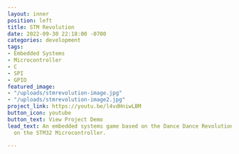 ```yaml
---
layout: inner
position: left
title: STM Revolution
date: 2022-09-30 22:18:00 -0700
categories: development
tags:
- Embedded Systems
- Microcontroller
- C
- SPI
- GPIO
featured_image:
- "/uploads/stmrevolution-image.jpg"
- "/uploads/stmrevolution-image2.jpg"
project_link: https://youtu.be/l4vdHniwLBM
button_icon: youtube
button_text: View Project Demo
lead_text: An embedded systems game based on the Dance Dance Revolution series running
  on the STM32 Microcontroller.

---
```

